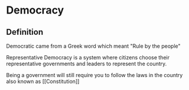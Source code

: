 # Democracy
## Definition
Democratic came from a Greek word which meant "Rule by the people"

Representative Democracy is a system where citizens  choose their representative governments and leaders to represent the country.

Being a government will still require you to follow the laws in the country also known as [[Constitution]]